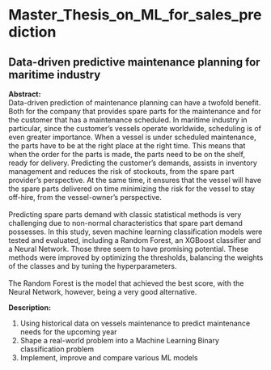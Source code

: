 # Master_Thesis_on_ML_for_sales_prediction

## Data-driven predictive maintenance planning for maritime industry <br>


**Abstract:**<br>
Data-driven prediction of maintenance planning can have a twofold benefit. Both for the
company that provides spare parts for the maintenance and for the customer that has a
maintenance scheduled. In maritime industry in particular, since the customer’s vessels
operate worldwide, scheduling is of even greater importance. When a vessel is under
scheduled maintenance, the parts have to be at the right place at the right time. This
means that when the order for the parts is made, the parts need to be on the shelf, ready
for delivery. Predicting the customer’s demands, assists in inventory management and
reduces the risk of stockouts, from the spare part provider’s perspective. At the same
time, it ensures that the vessel will have the spare parts delivered on time minimizing the
risk for the vessel to stay off-hire, from the vessel-owner’s perspective.<br> <br>
Predicting spare parts demand with classic statistical methods is very challenging due
to non-normal characteristics that spare part demand possesses. In this study, seven
machine learning classification models were tested and evaluated, including a Random
Forest, an XGBoost classifier and a Neural Network. Those three seem to have promising
potential. These methods were improved by optimizing the thresholds, balancing the
weights of the classes and by tuning the hyperparameters.<br> <br>
The Random Forest is the model that achieved the best score, with the Neural Network,
however, being a very good alternative.


**Description:** <br>
1. Using historical data on vessels maintenance to predict maintenance needs for the upcoming year <br>
2. Shape a real-world problem into a Machine Learning Binary classification problem <br>
3. Implement, improve and compare various ML models
